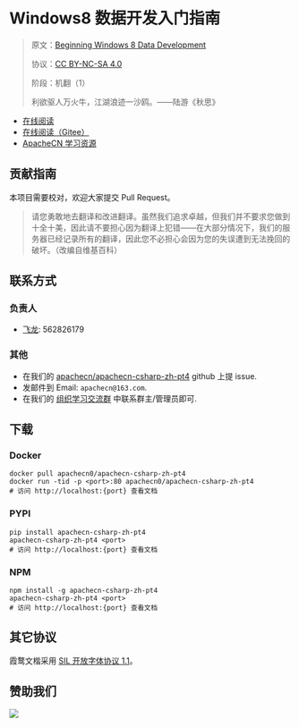 # Windows8 数据开发入门指南

> 原文：[Beginning Windows 8 Data Development](https://zh.book4you.org/book/5931411/5f340b)
> 
> 协议：[CC BY-NC-SA 4.0](http://creativecommons.org/licenses/by-nc-sa/4.0/)
> 
> 阶段：机翻（1）
> 
> 利欲驱人万火牛，江湖浪迹一沙鸥。——陆游《秋思》

* [在线阅读](https://csharp4.apachecn.org)
* [在线阅读（Gitee）](https://apachecn.gitee.io/doc-template/)
* [ApacheCN 学习资源](http://docs.apachecn.org/)

## 贡献指南

本项目需要校对，欢迎大家提交 Pull Request。

> 请您勇敢地去翻译和改进翻译。虽然我们追求卓越，但我们并不要求您做到十全十美，因此请不要担心因为翻译上犯错——在大部分情况下，我们的服务器已经记录所有的翻译，因此您不必担心会因为您的失误遭到无法挽回的破坏。（改编自维基百科）

## 联系方式

### 负责人

* [飞龙](https://github.com/wizardforcel): 562826179

### 其他

*   在我们的 [apachecn/apachecn-csharp-zh-pt4](https://github.com/apachecn/apachecn-csharp-zh-pt4) github 上提 issue.
*   发邮件到 Email: `apachecn@163.com`.
*   在我们的 [组织学习交流群](https://www.apachecn.org/#/docs/join) 中联系群主/管理员即可.

## 下载

### Docker

```
docker pull apachecn0/apachecn-csharp-zh-pt4
docker run -tid -p <port>:80 apachecn0/apachecn-csharp-zh-pt4
# 访问 http://localhost:{port} 查看文档
```

### PYPI

```
pip install apachecn-csharp-zh-pt4
apachecn-csharp-zh-pt4 <port>
# 访问 http://localhost:{port} 查看文档
```

### NPM

```
npm install -g apachecn-csharp-zh-pt4
apachecn-csharp-zh-pt4 <port>
# 访问 http://localhost:{port} 查看文档
```

## 其它协议

霞鹜文楷采用 [SIL 开放字体协议 1.1](https://github.com/lxgw/LxgwWenKai/blob/main/SIL_Open_Font_License_1.1.txt)。

## 赞助我们

![](http://data.apachecn.org/img/about/donate.jpg)
